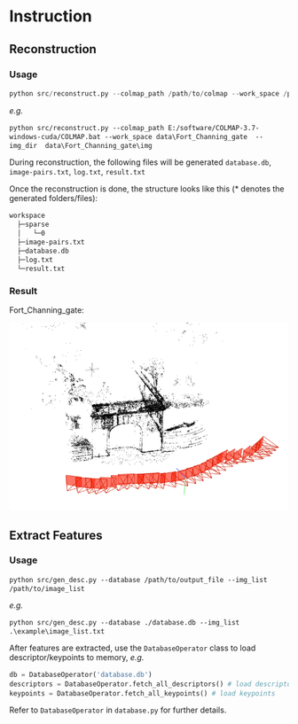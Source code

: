 # Instruction

## Reconstruction

### Usage

```py
python src/reconstruct.py --colmap_path /path/to/colmap --work_space /path/to/work_space --img_dir /path/to/image_folder
```
*e.g.*

```
python src/reconstruct.py --colmap_path E:/software/COLMAP-3.7-windows-cuda/COLMAP.bat --work_space data\Fort_Channing_gate  --img_dir  data\Fort_Channing_gate\img
```

During reconstruction, the following files will be generated `database.db`, `image-pairs.txt`, `log.txt`, `result.txt`

Once the reconstruction is done, the structure looks like this (* denotes the generated folders/files): 
```
workspace
  ├─sparse  
  │   └─0  
  ├─image-pairs.txt  
  ├─database.db  
  ├─log.txt  
  └─result.txt  
```
### Result

Fort_Channing_gate:

![pic alt](../img/demo/Fort_Channing_gate.png "opt title")

## Extract Features

### Usage

```
python src/gen_desc.py --database /path/to/output_file --img_list /path/to/image_list
```

*e.g.*
```
python src/gen_desc.py --database ./database.db --img_list .\example\image_list.txt
```

After features are extracted, use the `DatabaseOperator` class to load descriptor/keypoints to memory, *e.g.*

```py
db = DatabaseOperator('database.db')
descriptors = DatabaseOperator.fetch_all_descriptors() # load descriptors
keypoints = DatabaseOperator.fetch_all_keypoints() # load keypoints
```

Refer to `DatabaseOperator` in `database.py` for further details.
